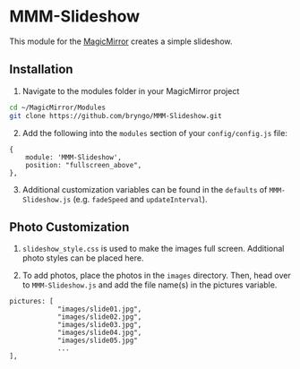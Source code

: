 # MMM-Slideshow
This module for the [MagicMirror](https://github.com/MichMich/MagicMirror) creates a simple slideshow.

## Installation
1. Navigate to the modules folder in your MagicMirror project
```bash
cd ~/MagicMirror/Modules
git clone https://github.com/bryngo/MMM-Slideshow.git

```

2. Add the following into the `modules` section of your `config/config.js` file:
```aidl
{
    module: 'MMM-Slideshow',
    position: "fullscreen_above",
},
```

3. Additional customization variables can be found in the `defaults` of `MMM-Slideshow.js` (e.g. `fadeSpeed` and `updateInterval`).

## Photo Customization

1. `slideshow_style.css` is used to make the images full screen. Additional photo styles can be placed here.

2. To add photos, place the photos in the `images` directory. Then, head over to `MMM-Slideshow.js` and add the file name(s) in the pictures variable.
```aidl
pictures: [
            "images/slide01.jpg",
            "images/slide02.jpg",
            "images/slide03.jpg",
            "images/slide04.jpg",
            "images/slide05.jpg"
            ...
],
```
